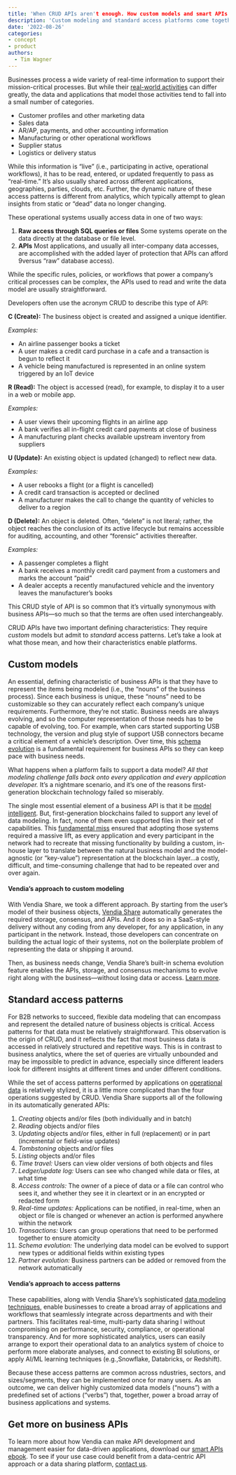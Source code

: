 ```yaml
---
title: 'When CRUD APIs aren't enough. How custom models and smart APIs create better data sharing solutions'
description: 'Custom modeling and standard access platforms come together to make next-gen business APIs'
date: '2022-08-26'
categories:
- concept
- product
authors:
  - Tim Wagner
---
```



Businesses process a wide variety of real-time information to support their mission-critical processes. But while their [real-world activities](https://www.vendia.net/blog/supply-chain-is-broken-can-blockchain-fix-it) can differ greatly, the data and applications that model those activities tend to fall into a small number of categories.


* Customer profiles and other marketing data
* Sales data
* AR/AP, payments, and other accounting information
* Manufacturing or other operational workflows
* Supplier status
* Logistics or delivery status

While this information is “live” (i.e., participating in active, operational workflows), it has to be read, entered, or updated frequently to pass as “real-time.” It’s also usually shared across different applications, geographies, parties, clouds, etc. Further, the dynamic nature of these access patterns is different from analytics, which typically attempt to glean insights from static or “dead” data no longer changing.

These operational systems usually access data in one of two ways:



1. **Raw access through SQL queries or files** Some systems operate on the data directly at the database or file level.
2. **APIs** Most applications, and usually all inter-company data accesses, are accomplished with the added layer of protection that APIs can afford 9versus “raw” database access).

While the specific rules, policies, or workflows that power a company’s critical processes can be complex, the APIs used to read and write the data model are usually straightforward.

Developers often use the acronym CRUD to describe this type of API:

**C (Create):** The business object is created and assigned a unique identifier. 

_Examples:_ 



* An airline passenger books a ticket
* A user makes a credit card purchase in a cafe and a transaction is begun to reflect it
* A vehicle being manufactured is represented in an online system triggered by an IoT device

**R (Read):** The object is accessed (read), for example, to display it to a user in a web or mobile app. 

_Examples:_



* A user views their upcoming flights in an airline app
* A bank verifies all in-flight credit card payments at close of business
* A manufacturing plant checks available upstream inventory from suppliers

**U (Update):** An existing object is updated (changed) to reflect new data.

_Examples:_



* A user rebooks a flight (or a flight is cancelled)
* A credit card transaction is accepted or declined
* A manufacturer makes the call to change the quantity of vehicles to deliver to a region

**D (Delete):** An object is deleted. Often, “delete” is not literal; rather, the object reaches the conclusion of its active lifecycle but remains accessible for auditing, accounting, and other “forensic” activities thereafter.

_Examples:_ 



* A passenger completes a flight
* A bank receives a monthly credit card payment from a customers and marks the account “paid”
* A dealer accepts a recently manufactured vehicle and the inventory leaves the manufacturer’s books

This CRUD style of API is so common that it’s virtually synonymous with business APIs—so much so that the terms are often used interchangeably. 

CRUD APIs have two important defining characteristics: They require _custom_ models but admit to _standard_ access patterns. Let’s take a look at what those mean, and how their characteristics enable platforms.


## Custom models

An essential, defining characteristic of business APIs is that they have to represent the items being modeled (i.e., the “nouns” of the business process). Since each business is unique, these “nouns” need to be customizable so they can accurately reflect each company’s unique requirements. Furthermore, they’re not static. Business needs are always evolving, and so the computer representation of those needs has to be capable of evolving, too. For example, when cars started supporting USB technology, the version and plug style of support USB connectors became a critical element of a vehicle’s description. Over time, this [schema evolution](https://www.vendia.net/blog/schema-evolution) is a fundamental requirement for business APIs so they can keep pace with business needs.

What happens when a platform fails to support a data model? _All that modeling challenge falls back onto every application and every application developer._ It’s a nightmare scenario, and it’s one of the reasons first-generation blockchain technology failed so miserably. 

The single most essential element of a business API is that it be [model intelligent](https://www.vendia.net/blog/ask-the-expert-apis). But, first-generation blockchains failed to support any level of data modeling. In fact, none of them even supported files in their set of capabilities. This [fundamental miss](https://www.vendia.net/blog/why-blockchains-databases-api-cannot-standalone-as-it-solutions) ensured that adopting those systems required a massive lift, as every application and every participant in the network had to recreate that missing functionality by building a custom, in-house layer to translate between the natural business model and the model-agnostic (or “key-value”) representation at the blockchain layer…a costly, difficult, and time-consuming challenge that had to be repeated over and over again.


#### Vendia’s approach to custom modeling

With Vendia Share, we took a different approach. By starting from the user’s model of their business objects, [Vendia Share](https://vendia.net/product) automatically generates the required storage, consensus, and APIs. And it does so in a SaaS-style delivery without any coding from any developer, for any application, in any participant in the network. Instead, those developers can concentrate on building the actual logic of their systems, not on the boilerplate problem of representing the data or shipping it around. 

Then, as business needs change, Vendia Share’s built-in schema evolution feature enables the APIs, storage, and consensus mechanisms to evolve right along with the business—without losing data or access. [Learn more](https://vendia.net).


## Standard access patterns

For B2B networks to succeed, flexible data modeling that can encompass and represent the detailed nature of business objects is critical. Access patterns for that data must be relatively straightforward. This observation is the origin of CRUD, and it reflects the fact that most business data is accessed in relatively structured and repetitive ways. This is in contrast to business analytics, where the set of queries are virtually unbounded and may be impossible to predict in advance, especially since different leaders look for different insights at different times and under different conditions.

While the set of access patterns performed by applications on [operational data](https://www.vendia.net/blog/what-is-operational-data-sharing) is relatively stylized, it is a little more complicated than the four operations suggested by CRUD. Vendia Share supports all of the following in its automatically generated APIs:



1. _Creating_ objects and/or files (both individually and in batch)
2. _Reading_ objects and/or files
3. _Updating_ objects and/or files, either in full (replacement) or in part (incremental or field-wise updates)
4. _Tombstoning_ objects and/or files
5. _Listing_ objects and/or files
6. _Time travel:_ Users can view older versions of both objects and files
7. _Ledger/update log:_ Users can see who changed while data or files, at what time
8. _Access controls:_ The owner of a piece of data or a file can control who sees it, and whether they see it in cleartext or in an encrypted or redacted form
9. _Real-time updates:_ Applications can be notified, in real-time, when an object or file is changed or whenever an action is performed anywhere within the network
10. _Transactions:_ Users can group operations that need to be performed together to ensure atomicity
11. _Schema evolution:_ The underlying data model can be evolved to support new types or additional fields within existing types
12. _Partner evolution:_ Business partners can be added or removed from the network automatically


#### Vendia’s approach to access patterns

These capabilities, along with Vendia Share’s’s sophisticated [data modeling techniques](https://www.vendia.net/blog/top-10-data-modeling-techniques), enable businesses to create a broad array of applications and workflows that seamlessly integrate across departments and with their partners. This facilitates real-time, multi-party data sharing l without compromising on performance, security, compliance, or operational transparency. And for more sophisticated analytics, users can easily arrange to export their operational data to an analytics system of choice to perform more elaborate analyses, and connect to existing BI solutions, or apply AI/ML learning techniques (e.g.,Snowflake, Databricks, or Redshift).

Because these access patterns are common across ndustries, sectors, and sizes/segments, they can be implemented once for many users. As an outcome, we can deliver highly customized data models (“nouns”) with a predefined set of actions (“verbs”) that, together, power a broad array of business applications and systems.


## Get more on business APIs

To learn more about how Vendia can make API development and management easier for data-driven applications, download our [smart APIs ebook](https://www.vendia.net/resources/smart-apis). To see if your use case could benefit from a data-centric API approach or a data sharing platform, [contact us](https://www.vendia.net/contact-us).
